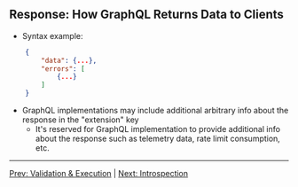 ## Response: How GraphQL Returns Data to Clients

- Syntax example:

```json
    {
        "data": {...},
        "errors": [
            {...}
        ]
    }
```

- GraphQL implementations may include additional arbitrary info about the response in the "extension" key
  - It's reserved for GraphQL implementation to provide additional info about the response such as telemetry data, rate limit consumption, etc.

---

<a href="./validation_and_execution.md">Prev: Validation & Execution</a> | <a href="./introspection.md">Next: Introspection</a>
